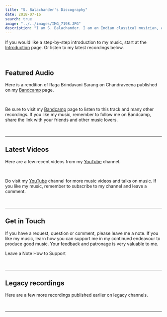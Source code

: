 ```yaml
---
title: "S. Balachander's Discography"
date: 2018-07-16
search: true
image: "../../images/IMG_7198.JPG"
description: "I am S. Balachander. I am an Indian classical musician, and a performing artist of Chandraveena. Chandraveena has been designed to reflect my musical ideas and identity. I play the Chandraveena according to the principles of Indian Raga system and the philosophy of Maarga Sangeet. Here is a selection of my recordings and concert videos. Do check them out! Hope you find something you like."
---
```

If you would like a step-by-step introduction to my music, start at the <a href="/intro/"><inline-button>Introduction</inline-button></a> page. Or listen to my latest recordings below.

<br>

## Featured Audio

Here is a rendition of Raga Brindavani Sarang on Chandraveena published on my <a href="https://chandraveena.bandcamp.com/"><inline-button background="#408294">Bandcamp</inline-button></a> page.

<br>

<band-camp albumid="1691163995" albumname="raga-brindavani-sarang" albumtitle="Raga Brindavani Sarang by S Balachander"></band-camp>

Be sure to visit my <a href="https://chandraveena.bandcamp.com/"><inline-button background="#408294">Bandcamp</inline-button></a> page to listen to this track and many other recordings. If you like my music, remember to follow me on Bandcamp, share the link with your friends and other music lovers.

<br>
<hr>

## Latest Videos

Here are a few recent videos from my <a href="https://www.youtube.com/channel/UCxPyMV4LS9YBePXM0mV4hjg"><inline-button background="#ff0000">YouTube</inline-button></a> channel.

<br>

<you-tube-channel channelid="UCxPyMV4LS9YBePXM0mV4hjg"></you-tube-channel>

Do visit my <a href="https://www.youtube.com/channel/UCxPyMV4LS9YBePXM0mV4hjg"><inline-button background="#ff0000">YouTube</inline-button></a> channel for more music videos and talks on music. If you like my music, remember to subscribe to my channel and leave a comment.

<br>
<hr>

## Get in Touch
If you have a request, question or comment, please leave me a note. If you like my music, learn how you can support me in my continued endeavour to produce good music. Your feedback and patronage is very valuable to me.

<notice-box center=" ">

<my-button to="/contact/">Leave a Note</my-button>
<my-button to="/support/">How to Support</my-button>

</notice-box>

<br>
<hr>

## Legacy recordings

Here are a few more recordings published earlier on legacy channels.

<you-tube-channel channelid="UCvy6YWW_J7M3t6BXArVaePw"></you-tube-channel>

<br>
<hr>

<you-tube-channel channelid="UCuS4qFPMqowcEiRv6cUy4sQ"></you-tube-channel>
